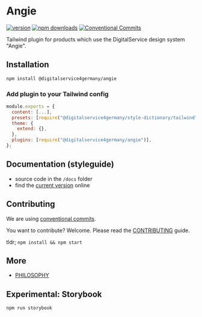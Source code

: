 # Angie

[![version](https://img.shields.io/npm/v/@digitalservice4germany/angie)](https://www.npmjs.com/package/@digitalservice4germany/angie)
[![npm downloads](https://img.shields.io/npm/dw/@digitalservice4germany/angie)](https://www.npmjs.com/package/@digitalservice4germany/angie)
[![Conventional Commits](https://img.shields.io/badge/Conventional%20Commits-1.0.0-%23FE5196?logo=conventionalcommits&logoColor=white)](https://conventionalcommits.org)

Tailwind plugin for products which use the DigitalService design system "Angie".

## Installation

```sh
npm install @digitalservice4germany/angie
```

### Add plugin to your Tailwind config

```js
module.exports = {
  content: [...],
  presets: [require("@digitalservice4germany/style-dictionary/tailwind")],
  theme: {
    extend: {},
  },
  plugins: [require("@digitalservice4germany/angie")],
};
```

## Documentation (styleguide)

- source code in the `/docs` folder
- find the [current version](https://digitalservicebund.github.io/angie/) online

## Contributing

We are using [conventional commits](https://www.conventionalcommits.org/).

You want to contribute? Welcome. Please read the [CONTRIBUTING](CONTRIBUTING.md) guide.

tldr; `npm install && npm start`

## More

- [PHILOSOPHY](PHILOSOPHY.md)

## Experimental: Storybook

```
npm run storybook
```
